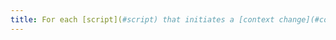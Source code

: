 ```yaml
---
title: For each [script](#script) that initiates a [context change](#context-change), is the user warned or does the user have control?
---
```

